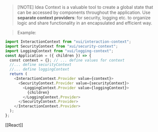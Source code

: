 
> [!NOTE] Idea
> Context is a valuable tool to create a global state that can be accessed by components throughout the application. Use **separate context providers**: for security, logging etc. to organize logic and share functionality in an encapsulated and efficient way.

>Example:

```ts
import InteractionContext from "xui/interaction-context";
import SecurityContext from "xui/security-context";
import LoggingContext from "xui/logging-context";
const Application = ({ children }) => {
  const context = {}; // ... define values for context
  //... define securityContext
  //... define loggingContext
  return (
    <InteractionContext.Provider value={context}>
      <SecurityContext.Provider value={securityContext}>
        <LoggingContext.Provider value={loggingContext}>
          {children}
        </LoggingContext.Provider>
      </SecurityContext.Provider>
    </InteractionContext.Provider>
  );
};
```

[[React]]